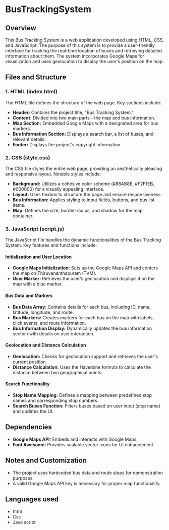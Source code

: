 # BusTrackingSystem

## Overview

This Bus Tracking System is a web application developed using HTML, CSS, and JavaScript. The purpose of this system is to provide a user-friendly interface for tracking the real-time location of buses and retrieving detailed information about them. The system incorporates Google Maps for visualization and uses geolocation to display the user's position on the map.

## Files and Structure

### 1. HTML (index.html)

The HTML file defines the structure of the web page. Key sections include:

- **Header:** Contains the project title, "Bus Tracking System."
- **Content:** Divided into two main parts - the map and bus information.
- **Map Section:** Embedded Google Maps with a designated area for bus markers.
- **Bus Information Section:** Displays a search bar, a list of buses, and relevant details.
- **Footer:** Displays the project's copyright information.

### 2. CSS (style.css)

The CSS file styles the entire web page, providing an aesthetically pleasing and responsive layout. Notable styles include:

- **Background:** Utilizes a cohesive color scheme (#88AB8E, #F2F1EB, #000000) for a visually appealing interface.
- **Layout:** Uses flexbox to structure the page and ensure responsiveness.
- **Bus Information:** Applies styling to input fields, buttons, and bus list items.
- **Map:** Defines the size, border-radius, and shadow for the map container.

### 3. JavaScript (script.js)

The JavaScript file handles the dynamic functionalities of the Bus Tracking System. Key features and functions include:

#### Initialization and User Location

- **Google Maps Initialization:** Sets up the Google Maps API and centers the map on Thiruvananthapuram (TVM).
- **User Marker:** Retrieves the user's geolocation and displays it on the map with a blue marker.

#### Bus Data and Markers

- **Bus Data Array:** Contains details for each bus, including ID, name, latitude, longitude, and route.
- **Bus Markers:** Creates markers for each bus on the map with labels, click events, and route information.
- **Bus Information Display:** Dynamically updates the bus information section with details on user interaction.

#### Geolocation and Distance Calculation

- **Geolocation:** Checks for geolocation support and retrieves the user's current position.
- **Distance Calculation:** Uses the Haversine formula to calculate the distance between two geographical points.

#### Search Functionality

- **Stop Name Mapping:** Defines a mapping between predefined stop names and corresponding stop numbers.
- **Search Buses Function:** Filters buses based on user input (stop name) and updates the UI.


## Dependencies

- **Google Maps API:** Embeds and interacts with Google Maps.
- **Font Awesome:** Provides scalable vector icons for UI enhancement.

## Notes and Customization

- The project uses hardcoded bus data and route stops for demonstration purposes.
- A valid Google Maps API key is necessary for proper map functionality.

## Languages used 
* html
* Css
* Java script


